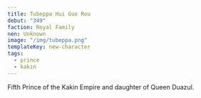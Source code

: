 ```yaml
---
title: Tubeppa Hui Guo Rou
debut: "349"
faction: Royal Family
nen: Unknown
image: "/img/tubeppa.png"
templateKey: new-character
tags:
  - prince
  - kakin
---
```


Fifth Prince of the Kakin Empire and daughter of Queen Duazul.
